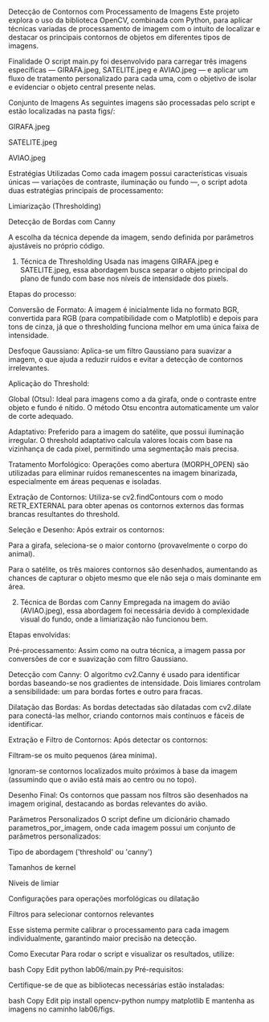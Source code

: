 Detecção de Contornos com Processamento de Imagens
Este projeto explora o uso da biblioteca OpenCV, combinada com Python, para aplicar técnicas variadas de processamento de imagem com o intuito de localizar e destacar os principais contornos de objetos em diferentes tipos de imagens.

Finalidade
O script main.py foi desenvolvido para carregar três imagens específicas — GIRAFA.jpeg, SATELITE.jpeg e AVIAO.jpeg — e aplicar um fluxo de tratamento personalizado para cada uma, com o objetivo de isolar e evidenciar o objeto central presente nelas.

Conjunto de Imagens
As seguintes imagens são processadas pelo script e estão localizadas na pasta figs/:

GIRAFA.jpeg

SATELITE.jpeg

AVIAO.jpeg

Estratégias Utilizadas
Como cada imagem possui características visuais únicas — variações de contraste, iluminação ou fundo —, o script adota duas estratégias principais de processamento:

Limiarização (Thresholding)

Detecção de Bordas com Canny

A escolha da técnica depende da imagem, sendo definida por parâmetros ajustáveis no próprio código.

1. Técnica de Thresholding
Usada nas imagens GIRAFA.jpeg e SATELITE.jpeg, essa abordagem busca separar o objeto principal do plano de fundo com base nos níveis de intensidade dos pixels.

Etapas do processo:

Conversão de Formato:
A imagem é inicialmente lida no formato BGR, convertida para RGB (para compatibilidade com o Matplotlib) e depois para tons de cinza, já que o thresholding funciona melhor em uma única faixa de intensidade.

Desfoque Gaussiano:
Aplica-se um filtro Gaussiano para suavizar a imagem, o que ajuda a reduzir ruídos e evitar a detecção de contornos irrelevantes.

Aplicação do Threshold:

Global (Otsu): Ideal para imagens como a da girafa, onde o contraste entre objeto e fundo é nítido. O método Otsu encontra automaticamente um valor de corte adequado.

Adaptativo: Preferido para a imagem do satélite, que possui iluminação irregular. O threshold adaptativo calcula valores locais com base na vizinhança de cada pixel, permitindo uma segmentação mais precisa.

Tratamento Morfológico:
Operações como abertura (MORPH_OPEN) são utilizadas para eliminar ruídos remanescentes na imagem binarizada, especialmente em áreas pequenas e isoladas.

Extração de Contornos:
Utiliza-se cv2.findContours com o modo RETR_EXTERNAL para obter apenas os contornos externos das formas brancas resultantes do threshold.

Seleção e Desenho:
Após extrair os contornos:

Para a girafa, seleciona-se o maior contorno (provavelmente o corpo do animal).

Para o satélite, os três maiores contornos são desenhados, aumentando as chances de capturar o objeto mesmo que ele não seja o mais dominante em área.

2. Técnica de Bordas com Canny
Empregada na imagem do avião (AVIAO.jpeg), essa abordagem foi necessária devido à complexidade visual do fundo, onde a limiarização não funcionou bem.

Etapas envolvidas:

Pré-processamento:
Assim como na outra técnica, a imagem passa por conversões de cor e suavização com filtro Gaussiano.

Detecção com Canny:
O algoritmo cv2.Canny é usado para identificar bordas baseando-se nos gradientes de intensidade. Dois limiares controlam a sensibilidade: um para bordas fortes e outro para fracas.

Dilatação das Bordas:
As bordas detectadas são dilatadas com cv2.dilate para conectá-las melhor, criando contornos mais contínuos e fáceis de identificar.

Extração e Filtro de Contornos:
Após detectar os contornos:

Filtram-se os muito pequenos (área mínima).

Ignoram-se contornos localizados muito próximos à base da imagem (assumindo que o avião está mais ao centro ou no topo).

Desenho Final:
Os contornos que passam nos filtros são desenhados na imagem original, destacando as bordas relevantes do avião.

Parâmetros Personalizados
O script define um dicionário chamado parametros_por_imagem, onde cada imagem possui um conjunto de parâmetros personalizados:

Tipo de abordagem ('threshold' ou 'canny')

Tamanhos de kernel

Níveis de limiar

Configurações para operações morfológicas ou dilatação

Filtros para selecionar contornos relevantes

Esse sistema permite calibrar o processamento para cada imagem individualmente, garantindo maior precisão na detecção.

Como Executar
Para rodar o script e visualizar os resultados, utilize:

bash
Copy
Edit
python lab06/main.py
Pré-requisitos:

Certifique-se de que as bibliotecas necessárias estão instaladas:

bash
Copy
Edit
pip install opencv-python numpy matplotlib
E mantenha as imagens no caminho lab06/figs.
